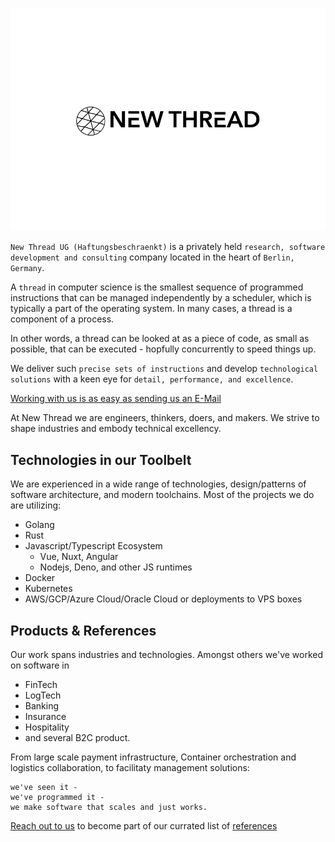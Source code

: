 ![Logo](images/logo.png)

`New Thread UG (Haftungsbeschraenkt)` is a privately held `research, software development and consulting` company located in the heart of `Berlin, Germany`. 

A `thread` in computer science is the smallest sequence of programmed instructions that can be managed independently by a scheduler, which is typically a part of the operating system. In many cases, a thread is a component of a process.

In other words, a thread can be looked at as a piece of code, as small as possible, that can be executed - hopfully concurrently to speed things up.

We deliver such `precise sets of instructions` and develop `technological solutions` with a keen eye for `detail, performance, and excellence`.

[Working with us is as easy as sending us an E-Mail](mailto:max@new-thread.de)

At New Thread we are engineers, thinkers, doers, and makers. We strive to shape industries and embody technical excellency.

## Technologies in our Toolbelt

We are experienced in a wide range of technologies, design/patterns of software architecture, and modern toolchains.
Most of the projects we do are utilizing:

- Golang
- Rust
- Javascript/Typescript Ecosystem
    - Vue, Nuxt, Angular
    - Nodejs, Deno, and other JS runtimes
- Docker
- Kubernetes
- AWS/GCP/Azure Cloud/Oracle Cloud or deployments to VPS boxes

## Products & References

Our work spans industries and technologies. Amongst others we've worked on software in 

- FinTech 
- LogTech 
- Banking
- Insurance 
- Hospitality 
- and several B2C product. 

From large scale payment infrastructure, Container orchestration and logistics collaboration, to facilitaty management solutions: 

    we've seen it - 
    we've programmed it - 
    we make software that scales and just works.

[Reach out to us](/work-with-us) to become part of our currated list of [references](/references/)
